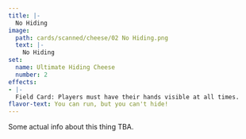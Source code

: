 ```yaml
---
title: |-
  No Hiding
image: 
  path: cards/scanned/cheese/02 No Hiding.png
  text: |-
    No Hiding
set:
  name: Ultimate Hiding Cheese
  number: 2
effects: 
- |-
  Field Card: Players must have their hands visible at all times.
flavor-text: You can run, but you can't hide!
---
```

Some actual info about this thing TBA.
